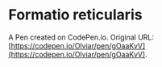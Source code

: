 # Formatio reticularis

A Pen created on CodePen.io. Original URL: [https://codepen.io/Olviar/pen/gOaaKvV](https://codepen.io/Olviar/pen/gOaaKvV).



